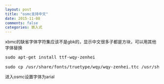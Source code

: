 ```yaml
---
layout: post
title: "osmc支持中文"
date: 2015-11-08
comments: false
categories: 嵌入式
---
```


xbmc的缺省字体字符集应该不是gbk的，显示中文很多子都是方块，可以用其他字体替换

<pre>
sudo apt-get install ttf-wqy-zenhei

sudo cp /usr/share/fonts/truetype/wqy/wqy-zenhei.ttc /usr/share/xbmc/media/Fonts/arial.ttf
</pre>

进入osmc设置字体为arial